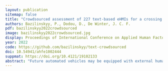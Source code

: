```yaml
---
layout: publication
sitemap: false
title: "Crowdsourced assessment of 227 text-based eHMIs for a crossing scenario"
authors: Bazilinskyy, P., Dodou, D., De Winter, J. C. F.
pdf: bazilinskyy2022crowdsourced
image: bazilinskyy2022crowdsourced.jpg
display: Proceedings of International Conference on Applied Human Factors and Ergonomics (AHFE). New York, NY, USA
year: 2022
code: https://github.com/bazilinskyy/text-crowdsourced
doi: 10.54941/ahfe1002444
suppmat: https://doi.org/10.4121/19102133
abstract: "Future automated vehicles may be equipped with external human-machine interfaces (eHMIs) capable of signaling whether pedestrians can cross the road. Industry and academia have proposed a variety of eHMIs featuring a text message. An eHMI message can refer to the action to be performed by the pedestrian (egocentric message) or the automated vehicle (allocentric message). Currently, there is no consensus on the correct phrasing of the text message. We created 227 eHMIs based on text-based eHMIs observed in the literature. A crowdsourcing experiment (N = 1241) was performed with images depicting an automated vehicle equipped with an eHMI on the front bumper. The participants indicated whether they would (not) cross the road, and response times were recorded. Egocentric messages were found to be more compelling for participants to (not) cross than allocentric messages. Furthermore, Spanish-speaking participants found Spanish eHMIs more compelling than English eHMIs. Finally, it was established that some eHMI texts should be avoided, as signified by compellingness, long responses, and high inter-subject variability."
---
```

